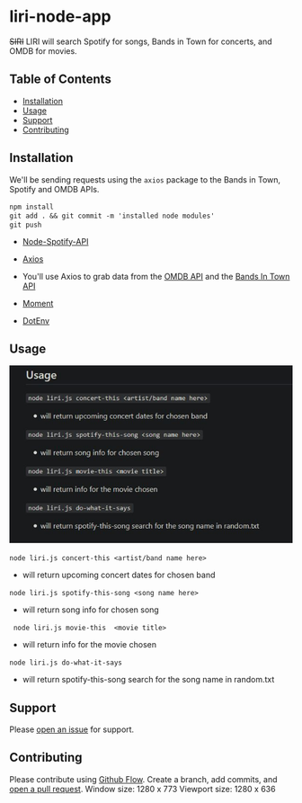 # liri-node-app
~~SIRI~~ LIRI will search Spotify for songs, Bands in Town for concerts, and OMDB for movies.

## Table of Contents

- [Installation](#installation)
- [Usage](#usage)
- [Support](#support)
- [Contributing](#contributing)


## Installation

 We'll be sending requests using the `axios` package to the Bands in Town, Spotify and OMDB APIs.

 ```
 npm install 
 git add . && git commit -m 'installed node modules'
 git push

 ```

* [Node-Spotify-API](https://www.npmjs.com/package/node-spotify-api)

* [Axios](https://www.npmjs.com/package/axios)

* You'll use Axios to grab data from the [OMDB API](http://www.omdbapi.com) and the [Bands In Town API](http://www.artists.bandsintown.com/bandsintown-api)

* [Moment](https://www.npmjs.com/package/moment)

* [DotEnv](https://www.npmjs.com/package/dotenv)


## Usage

![usage image](https://github.com/zenwattage/liri-node-app/blob/master/usage.JPG)

 ``` node liri.js concert-this <artist/band name here> ```
 - will return upcoming concert dates for chosen band

``` node liri.js spotify-this-song <song name here> ```

- will return song info for chosen song

``` node liri.js movie-this  <movie title>```

- will return info for the movie chosen

``` node liri.js do-what-it-says ```

- will return spotify-this-song search for the song name in random.txt



  


## Support

Please [open an issue](https://github.com/zenwattage/liri-node-app/issues/new) for support.

## Contributing

Please contribute using [Github Flow](https://guides.github.com/introduction/flow/). Create a branch, add commits, and [open a pull request](https://github.com/zenwattage/liri-node-app/compare).
Window size: 1280 x 773
Viewport size: 1280 x 636